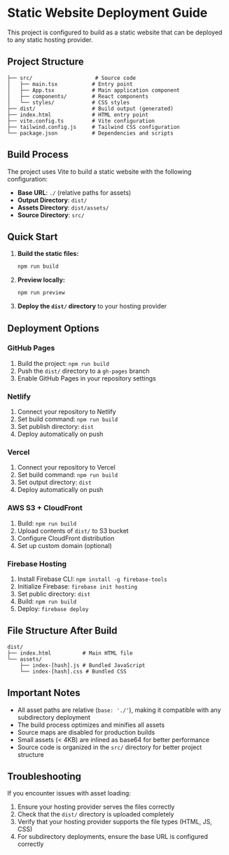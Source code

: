 # Static Website Deployment Guide

This project is configured to build as a static website that can be deployed to any static hosting provider.

## Project Structure

```
├── src/                    # Source code
│   ├── main.tsx           # Entry point
│   ├── App.tsx            # Main application component
│   ├── components/        # React components
│   └── styles/            # CSS styles
├── dist/                  # Build output (generated)
├── index.html             # HTML entry point
├── vite.config.ts         # Vite configuration
├── tailwind.config.js     # Tailwind CSS configuration
└── package.json           # Dependencies and scripts
```

## Build Process

The project uses Vite to build a static website with the following configuration:

- **Base URL**: `./` (relative paths for assets)
- **Output Directory**: `dist/`
- **Assets Directory**: `dist/assets/`
- **Source Directory**: `src/`

## Quick Start

1. **Build the static files:**
   ```bash
   npm run build
   ```

2. **Preview locally:**
   ```bash
   npm run preview
   ```

3. **Deploy the `dist/` directory** to your hosting provider

## Deployment Options

### GitHub Pages

1. Build the project: `npm run build`
2. Push the `dist/` directory to a `gh-pages` branch
3. Enable GitHub Pages in your repository settings

### Netlify

1. Connect your repository to Netlify
2. Set build command: `npm run build`
3. Set publish directory: `dist`
4. Deploy automatically on push

### Vercel

1. Connect your repository to Vercel
2. Set build command: `npm run build`
3. Set output directory: `dist`
4. Deploy automatically on push

### AWS S3 + CloudFront

1. Build: `npm run build`
2. Upload contents of `dist/` to S3 bucket
3. Configure CloudFront distribution
4. Set up custom domain (optional)

### Firebase Hosting

1. Install Firebase CLI: `npm install -g firebase-tools`
2. Initialize Firebase: `firebase init hosting`
3. Set public directory: `dist`
4. Build: `npm run build`
5. Deploy: `firebase deploy`

## File Structure After Build

```
dist/
├── index.html          # Main HTML file
└── assets/
    ├── index-[hash].js # Bundled JavaScript
    └── index-[hash].css # Bundled CSS
```

## Important Notes

- All asset paths are relative (`base: './'`), making it compatible with any subdirectory deployment
- The build process optimizes and minifies all assets
- Source maps are disabled for production builds
- Small assets (< 4KB) are inlined as base64 for better performance
- Source code is organized in the `src/` directory for better project structure

## Troubleshooting

If you encounter issues with asset loading:
1. Ensure your hosting provider serves the files correctly
2. Check that the `dist/` directory is uploaded completely
3. Verify that your hosting provider supports the file types (HTML, JS, CSS)
4. For subdirectory deployments, ensure the base URL is configured correctly 